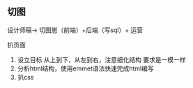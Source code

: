 ## 切图
设计师稿-> 切图崽（前端）+后端（写sql）+ 运营

扒页面


1. 设立目标
    从上到下，从左到右，注意细化结构
    要求是一模一样
2. 分析html结构，使用emmet语法快速完成html编写
3. 扒css